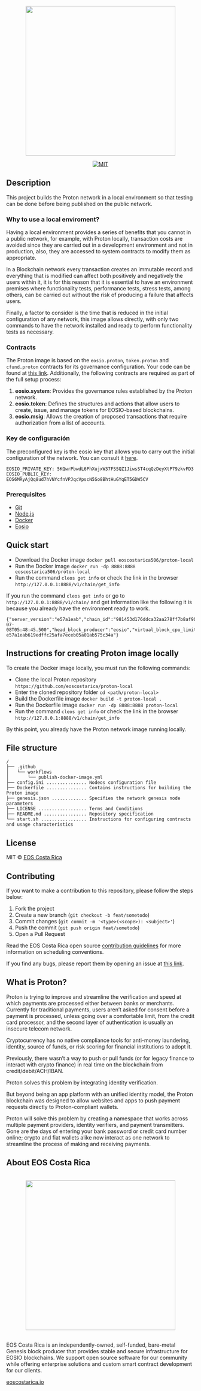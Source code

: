 <p align="center">
	<img src="https://raw.githubusercontent.com/eoscostarica/proton-affiliate/main/docs/img/proton-xpr-logo.png" width="400px" >
</p>

<p align="center">
	<a href="#">
		<img src="https://img.shields.io/dub/l/vibe-d.svg" alt="MIT">
	</a>
</p>

## Description
This project builds the Proton network in a local environment so that testing can be done before being published on the public network.

### Why to use a local enviroment?
Having a local environment provides a series of benefits that you cannot in a public network, for example, with Proton locally, transaction costs are avoided since they are carried out in a development environment and not in production, also, they are accessed to system contracts to modify them as appropriate.

In a Blockchain network every transaction creates an immutable record and everything that is modified can affect both positively and negatively the users within it, it is for this reason that it is essential to have an environment premises where functionality tests, performance tests, stress tests, among others, can be carried out without the risk of producing a failure that affects users.

Finally, a factor to consider is the time that is reduced in the initial configuration of any network, this image allows directly, with only two commands to have the network installed and ready to perform functionality tests as necessary.

### Contracts
The Proton image is based on the `eosio.proton`, `token.proton` and `cfund.proton` contracts for its governance configuration. Your code can be found at [this link](https://github.com/ProtonProtocol/proton.contracts/tree/master/contracts). Additionally, the following contracts are required as part of the full setup process:
1. **eosio.system**: Provides the governance rules established by the Proton network.
2. **eosio.token**: Defines the structures and actions that allow users to create, issue, and manage tokens for EOSIO-based blockchains.
3. **eosio.msig**: Allows the creation of proposed transactions that require authorization from a list of accounts.

### Key de configuración
The preconfigured key is the eosio key that allows you to carry out the initial configuration of the network. You can consult it [here](https://github.com/eoscostarica/proton-local/blob/main/Dockerfile#L38).
```
EOSIO_PRIVATE_KEY: 5KQwrPbwdL6PhXujxW37FSSQZ1JiwsST4cqQzDeyXtP79zkvFD3
EOSIO_PUBLIC_KEY:  EOS6MRyAjQq8ud7hVNYcfnVPJqcVpscN5So8BhtHuGYqET5GDW5CV
```

### Prerequisites
- [Git](https://git-scm.com/)
- [Node.js](https://nodejs.org/en/)
- [Docker](https://www.docker.com/)
- [Eosio](https://developers.eos.io/welcome/latest/getting-started-guide/local-development-environment/index)

## Quick start
- Download the Docker image `docker pull eoscostarica506/proton-local`
- Run the Docker image `docker run -dp 8888:8888 eoscostarica506/proton-local`
- Run the command `cleos get info` or check the link in the browser `http://127.0.0.1:8888/v1/chain/get_info`

If you run the command `cleos get info` or go to` http://127.0.0.1:8888/v1/chain/` and get information like the following it is because you already have the environment ready to work.

```
{"server_version":"e57a1eab","chain_id":"981453d176ddca32aa278ff7b8af9bf4632de00ab49db273db03115705d90c5a","head_block_num":66,"last_irreversible_block_num":65,"last_irreversible_block_id":"00000041fcc36403c71cebfc95810f610412b474f60735639fcaa2d241fe5ffa","head_block_id":"00000042a08478812c642d311f5ff22b9212559eeb9ee1042925742d8b46dd7f","head_block_time":"2021-07-08T05:48:45.500","head_block_producer":"eosio","virtual_block_cpu_limit":213407,"virtual_block_net_limit":1118998,"block_cpu_limit":199900,"block_net_limit":1048576,"server_version_string":"v2.0.12","fork_db_head_block_num":66,"fork_db_head_block_id":"00000042a08478812c642d311f5ff22b9212559eeb9ee1042925742d8b46dd7f","server_full_version_string":"v2.0.12-e57a1eab619edffc25afa7eceb05a01ab575c34a"}
```

## Instructions for creating Proton image locally
To create the Docker image locally, you must run the following commands:
- Clone the local Proton repository `https://github.com/eoscostarica/proton-local`
- Enter the cloned repository folder `cd <path/proton-local>`
- Build the Dockerfile image `docker build -t proton-local .`
- Run the Dockerfile image `docker run -dp 8888:8888 proton-local`
- Run the command `cleos get info` or check the link in the browser `http://127.0.0.1:8888/v1/chain/get_info`

By this point, you already have the Proton network image running locally.

## File structure
```text title="./lacchain-eosio-local"
/
├── .github
│   └── workflows
│       └── publish-docker-image.yml
├── config.ini ............... Nodeos configuration file
├── Dockerfile ............... Contains instructions for building the Proton image
├── genesis.json ............. Specifies the network genesis node parameters
├── LICENSE .................. Terms and Conditions
├── README.md ................ Repository specification
└── start.sh ................. Instructions for configuring contracts and usage characteristics
```

## License
MIT © [EOS Costa Rica](https://eoscostarica.io/)

## Contributing
If you want to make a contribution to this repository, please follow the steps below:

1. Fork the project
2. Create a new branch (`git checkout -b feat/sometodo`)
3. Commit changes (`git commit -m '<type>(<scope>): <subject>'`)
4. Push the commit (`git push origin feat/sometodo`)
5. Open a Pull Request

Read the EOS Costa Rica open source [contribution guidelines](https://guide.eoscostarica.io/docs/open-source-guidelines/) for more information on scheduling conventions.

If you find any bugs, please report them by opening an issue at [this link](https://github.com/eoscostarica/proton-local/issues).


## What is Proton?
Proton is trying to improve and streamline the verification and speed at which payments are processed either between banks or merchants. Currently for traditional payments, users aren’t asked for consent before a payment is processed, unless going over a comfortable limit, from the credit card processor, and the second layer of authentication is usually an insecure telecom network.

Cryptocurrency has no native compliance tools for anti-money laundering, identity, source of funds, or risk scoring for financial institutions to adopt it.

Previously, there wasn’t a way to push or pull funds (or for legacy finance to interact with crypto finance) in real time on the blockchain from credit/debit/ACH/IBAN.

Proton solves this problem by integrating identity verification.

But beyond being an app platform with an unified identity model, the Proton blockchain was designed to allow websites and apps to push payment requests directly to Proton-compliant wallets.

Proton will solve this problem by creating a namespace that works across multiple payment providers, identity verifiers, and payment transmitters. Gone are the days of entering your bank password or credit card number online; crypto and fiat wallets alike now interact as one network to streamline the process of making and receiving payments.

## About EOS Costa Rica
<br>
<center>
<img src="https://raw.githubusercontent.com/eoscostarica/design-assets/master/logos/eosCR/fullColor-horizontal-transparent-white.png" width="400" >
</center>
<br>

EOS Costa Rica is an independently-owned, self-funded, bare-metal Genesis block producer that provides stable and secure infrastructure for EOSIO blockchains. We support open source software for our community while offering enterprise solutions and custom smart contract development for our clients.

[eoscostarica.io](https://eoscostarica.io/)